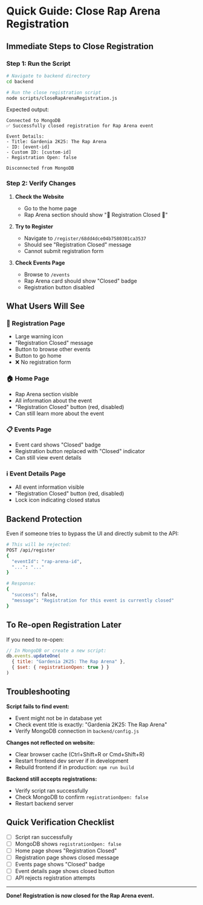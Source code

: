 # Quick Guide: Close Rap Arena Registration

## Immediate Steps to Close Registration

### Step 1: Run the Script

```bash
# Navigate to backend directory
cd backend

# Run the close registration script
node scripts/closeRapArenaRegistration.js
```

Expected output:
```
Connected to MongoDB
✅ Successfully closed registration for Rap Arena event

Event Details:
- Title: Gardenia 2K25: The Rap Arena
- ID: [event-id]
- Custom ID: [custom-id]
- Registration Open: false

Disconnected from MongoDB
```

### Step 2: Verify Changes

1. **Check the Website**
   - Go to the home page
   - Rap Arena section should show "🎵 Registration Closed 🎵"

2. **Try to Register**
   - Navigate to `/register/68dd4dce04b7580301ca3537`
   - Should see "Registration Closed" message
   - Cannot submit registration form

3. **Check Events Page**
   - Browse to `/events`
   - Rap Arena card should show "Closed" badge
   - Registration button disabled

## What Users Will See

### 🚫 Registration Page
- Large warning icon
- "Registration Closed" message
- Button to browse other events
- Button to go home
- ❌ No registration form

### 🏠 Home Page
- Rap Arena section visible
- All information about the event
- "Registration Closed" button (red, disabled)
- Can still learn more about the event

### 📋 Events Page
- Event card shows "Closed" badge
- Registration button replaced with "Closed" indicator
- Can still view event details

### ℹ️ Event Details Page
- All event information visible
- "Registration Closed" button (red, disabled)
- Lock icon indicating closed status

## Backend Protection

Even if someone tries to bypass the UI and directly submit to the API:

```bash
# This will be rejected:
POST /api/register
{
  "eventId": "rap-arena-id",
  "...": "..."
}

# Response:
{
  "success": false,
  "message": "Registration for this event is currently closed"
}
```

## To Re-open Registration Later

If you need to re-open:

```javascript
// In MongoDB or create a new script:
db.events.updateOne(
  { title: "Gardenia 2K25: The Rap Arena" },
  { $set: { registrationOpen: true } }
)
```

## Troubleshooting

**Script fails to find event:**
- Event might not be in database yet
- Check event title is exactly: "Gardenia 2K25: The Rap Arena"
- Verify MongoDB connection in `backend/config.js`

**Changes not reflected on website:**
- Clear browser cache (Ctrl+Shift+R or Cmd+Shift+R)
- Restart frontend dev server if in development
- Rebuild frontend if in production: `npm run build`

**Backend still accepts registrations:**
- Verify script ran successfully
- Check MongoDB to confirm `registrationOpen: false`
- Restart backend server

## Quick Verification Checklist

- [ ] Script ran successfully
- [ ] MongoDB shows `registrationOpen: false`
- [ ] Home page shows "Registration Closed"
- [ ] Registration page shows closed message
- [ ] Events page shows "Closed" badge
- [ ] Event details page shows closed button
- [ ] API rejects registration attempts

---

**Done! Registration is now closed for the Rap Arena event.**







